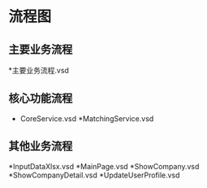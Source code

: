 # 流程图

## 主要业务流程

*主要业务流程.vsd

## 核心功能流程

* CoreService.vsd
*MatchingService.vsd

## 其他业务流程

*InputDataXlsx.vsd
*MainPage.vsd
*ShowCompany.vsd
*ShowCompanyDetail.vsd
*UpdateUserProfile.vsd

